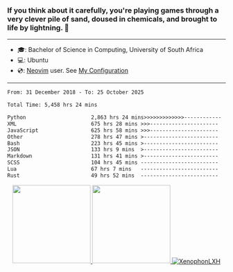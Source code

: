 ### If you think about it carefully, you're playing games through a very clever pile of sand, doused in chemicals, and brought to life by lightning.  👋

-------------------------------------------------------------------------------------------------------

- 🎓: Bachelor of Science in Computing, University of South Africa
- 💻: Ubuntu
- 💿: [Neovim](https://github.com/neovim/neovim) user. See [My Configuration](https://github.com/XenophonLXH/xenovim)

-------------------------------------------------------------------------------------------------------

<!--START_SECTION:waka-->

```txt
From: 31 December 2018 - To: 25 October 2025

Total Time: 5,458 hrs 24 mins

Python                     2,863 hrs 24 mins>>>>>>>>>>>>>------------   52.46 %
XML                        675 hrs 28 mins >>>----------------------   12.38 %
JavaScript                 625 hrs 58 mins >>>----------------------   11.47 %
Other                      278 hrs 47 mins >------------------------   05.11 %
Bash                       223 hrs 45 mins >------------------------   04.10 %
JSON                       133 hrs 9 mins  >------------------------   02.44 %
Markdown                   131 hrs 41 mins >------------------------   02.41 %
SCSS                       104 hrs 45 mins -------------------------   01.92 %
Lua                        67 hrs 7 mins   -------------------------   01.23 %
Rust                       49 hrs 52 mins  -------------------------   00.91 %
```

<!--END_SECTION:waka-->


<p align="center">
    <a href="https://github.com/XenophonLXH">
        <img height="180em" src="https://github-readme-stats-eight-theta.vercel.app/api?username=XenophonLXH&show_icons=true&theme=algolia&include_all_commits=true&count_private=true"/>
        <img height="180em" src="https://github-readme-stats-eight-theta.vercel.app/api/top-langs/?username=XenophonLXH&layout=compact&langs_count=8&theme=algolia"/>
        <img align="center" src="https://github-readme-streak-stats.herokuapp.com/?user=XenophonLXH&theme=algolia" alt="XenophonLXH" />
    </a>
</p>
